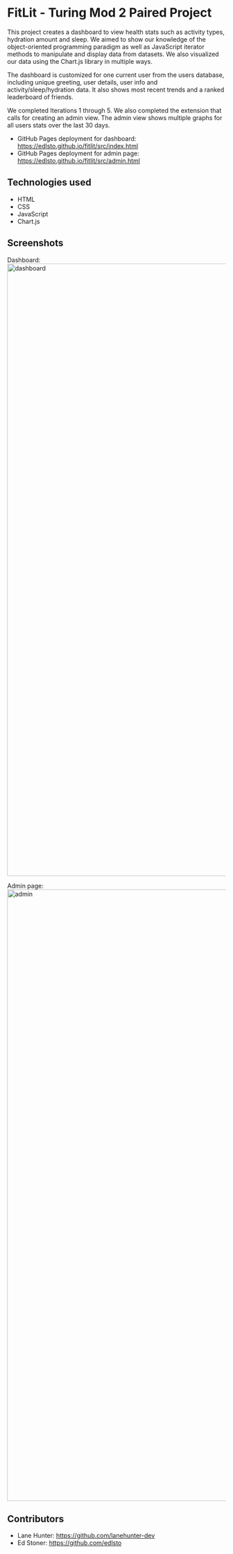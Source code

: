 # FitLit - Turing Mod 2 Paired Project

This project creates a dashboard to view health stats such as activity types, hydration amount and sleep. We aimed to show our knowledge of the object-oriented programming paradigm as well as JavaScript iterator methods to manipulate and display data from datasets. We also visualized our data using the Chart.js library in multiple ways.

The dashboard is customized for one current user from the users database, including unique greeting, user details, user info and activity/sleep/hydration data. It also shows most recent trends and a ranked leaderboard of friends.

We completed Iterations 1 through 5. We also completed the extension that calls for creating an admin view. The admin view shows multiple graphs for all users stats over the last 30 days. 

- GitHub Pages deployment for dashboard: https://edlsto.github.io/fitlit/src/index.html
- GitHub Pages deployment for admin page: https://edlsto.github.io/fitlit/src/admin.html

## Technologies used

- HTML
- CSS
- JavaScript
- Chart.js

## Screenshots
Dashboard:
<img width="1413" alt="dashboard" src="https://user-images.githubusercontent.com/4350550/74385628-33b0db00-4db1-11ea-9560-df9636e5ac3c.png">

Admin page:
<img width="1411" alt="admin" src="https://user-images.githubusercontent.com/4350550/74385631-37446200-4db1-11ea-9c1a-6559f2277a74.png">


## Contributors

- Lane Hunter: https://github.com/lanehunter-dev
- Ed Stoner: https://github.com/edlsto
